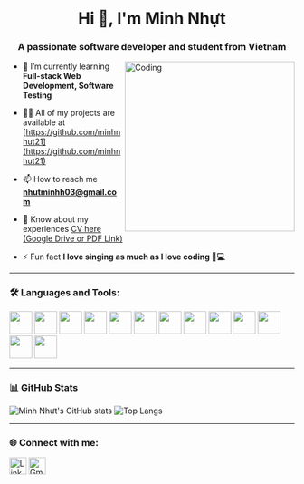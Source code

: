 <h1 align="center">Hi 👋, I'm Minh Nhựt</h1>
<h3 align="center">A passionate software developer and student from Vietnam</h3>

<img align="right" alt="Coding" width="300" src="https://media.giphy.com/media/qgQUggAC3Pfv687qPC/giphy.gif">

- 🌱 I’m currently learning **Full-stack Web Development, Software Testing**

- 👨‍💻 All of my projects are available at [https://github.com/minhnhut21](https://github.com/minhnhut21)

- 📫 How to reach me **nhutminhh03@gmail.com**

- 📄 Know about my experiences [CV here (Google Drive or PDF Link)](https://your-cv-link)

- ⚡ Fun fact **I love singing as much as I love coding 🎤💻**

---

### 🛠️ Languages and Tools:
<p align="left">
  <img src="https://cdn.jsdelivr.net/gh/devicons/devicon/icons/html5/html5-original.svg" width="40" />
  <img src="https://cdn.jsdelivr.net/gh/devicons/devicon/icons/css3/css3-original.svg" width="40" />
  <img src="https://cdn.jsdelivr.net/gh/devicons/devicon/icons/javascript/javascript-original.svg" width="40" />
  <img src="https://cdn.jsdelivr.net/gh/devicons/devicon/icons/php/php-original.svg" width="40" />
  <img src="https://cdn.jsdelivr.net/gh/devicons/devicon/icons/mysql/mysql-original.svg" width="40" />
  <img src="https://cdn.jsdelivr.net/gh/devicons/devicon/icons/mongodb/mongodb-original.svg" width="40" />
  <img src="https://cdn.jsdelivr.net/gh/devicons/devicon/icons/nodejs/nodejs-original.svg" width="40" />
  <img src="https://cdn.jsdelivr.net/gh/devicons/devicon/icons/java/java-original.svg" width="40" />
  <img src="https://cdn.jsdelivr.net/gh/devicons/devicon/icons/csharp/csharp-original.svg" width="40" />
  <img src="https://cdn.jsdelivr.net/gh/devicons/devicon/icons/android/android-original.svg" width="40" />
  <img src="https://cdn.jsdelivr.net/gh/devicons/devicon/icons/git/git-original.svg" width="40" />
  <img src="https://cdn.jsdelivr.net/gh/devicons/devicon/icons/github/github-original.svg" width="40" />
  <img src="https://cdn.jsdelivr.net/gh/devicons/devicon/icons/vscode/vscode-original.svg" width="40" />
</p>

---

### 📊 GitHub Stats
<p align="left">
  <img src="https://github-readme-stats.vercel.app/api?username=minhnhut21&show_icons=true&theme=tokyonight" alt="Minh Nhựt's GitHub stats" />
  <img src="https://github-readme-stats.vercel.app/api/top-langs/?username=minhnhut21&layout=compact&theme=tokyonight" alt="Top Langs" />
</p>

---

### 🌐 Connect with me:
<p>
  <a href="https://www.linkedin.com/in/minhnhut21/" target="blank"><img align="center" src="https://cdn-icons-png.flaticon.com/512/174/174857.png" alt="LinkedIn" height="30" width="30" /></a>
  <a href="mailto:minhnhut.dev@gmail.com"><img align="center" src="https://cdn-icons-png.flaticon.com/512/732/732200.png" alt="Gmail" height="30" width="30" /></a>
</p>
